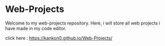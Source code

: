 # Web-Projects
Welcome to my web-projects repository. Here, i will store all web projects i have made in my code editor.



click here : https://kankon0.github.io/Web-Projects/
